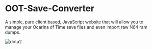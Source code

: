 # OOT-Save-Converter
A simple, pure client based, JavaScript website that will allow you to manage your Ocarina of Time save files and even import raw N64 ram dumps.

![dota2](http://i.imgur.com/85OJYqf.png)
